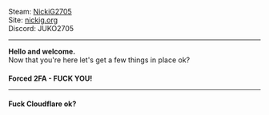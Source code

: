 Steam: [NickiG2705](https://steamcommunity.com/id/NickiG2705)
<br>
Site: [nickig.org](https://nickig.org/)
<br>
Discord: JUKO2705
<hr>


<b>Hello and welcome.</b><br>
Now that you're here let's get a few things in place ok?<br>

<h4>Forced 2FA - FUCK YOU!</4><hr>
<h4>Fuck Cloudflare ok?</h4>

